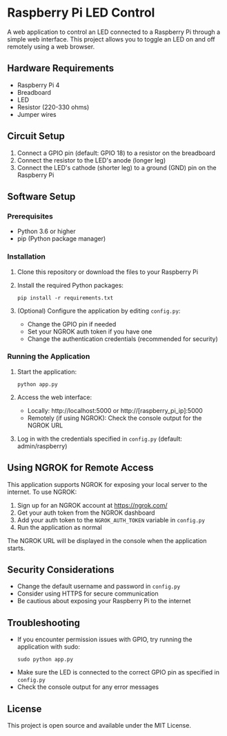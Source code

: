 # Raspberry Pi LED Control

A web application to control an LED connected to a Raspberry Pi through a simple web interface. This project allows you to toggle an LED on and off remotely using a web browser.

## Hardware Requirements

- Raspberry Pi 4
- Breadboard
- LED
- Resistor (220-330 ohms)
- Jumper wires

## Circuit Setup

1. Connect a GPIO pin (default: GPIO 18) to a resistor on the breadboard
2. Connect the resistor to the LED's anode (longer leg)
3. Connect the LED's cathode (shorter leg) to a ground (GND) pin on the Raspberry Pi

## Software Setup

### Prerequisites

- Python 3.6 or higher
- pip (Python package manager)

### Installation

1. Clone this repository or download the files to your Raspberry Pi

2. Install the required Python packages:
   ```
   pip install -r requirements.txt
   ```

3. (Optional) Configure the application by editing `config.py`:
   - Change the GPIO pin if needed
   - Set your NGROK auth token if you have one
   - Change the authentication credentials (recommended for security)

### Running the Application

1. Start the application:
   ```
   python app.py
   ```

2. Access the web interface:
   - Locally: http://localhost:5000 or http://[raspberry_pi_ip]:5000
   - Remotely (if using NGROK): Check the console output for the NGROK URL

3. Log in with the credentials specified in `config.py` (default: admin/raspberry)

## Using NGROK for Remote Access

This application supports NGROK for exposing your local server to the internet. To use NGROK:

1. Sign up for an NGROK account at https://ngrok.com/
2. Get your auth token from the NGROK dashboard
3. Add your auth token to the `NGROK_AUTH_TOKEN` variable in `config.py`
4. Run the application as normal

The NGROK URL will be displayed in the console when the application starts.

## Security Considerations

- Change the default username and password in `config.py`
- Consider using HTTPS for secure communication
- Be cautious about exposing your Raspberry Pi to the internet

## Troubleshooting

- If you encounter permission issues with GPIO, try running the application with sudo:
  ```
  sudo python app.py
  ```
- Make sure the LED is connected to the correct GPIO pin as specified in `config.py`
- Check the console output for any error messages

## License

This project is open source and available under the MIT License.